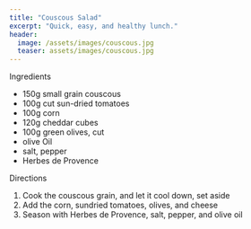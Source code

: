 ```yaml
---
title: "Couscous Salad"
excerpt: "Quick, easy, and healthy lunch."
header:
  image: /assets/images/couscous.jpg
  teaser: assets/images/couscous.jpg
---
```


Ingredients
 
* 150g small grain couscous
* 100g cut sun-dried tomatoes
* 100g corn
* 120g cheddar cubes
* 100g green olives, cut
* olive Oil
* salt, pepper
* Herbes de Provence

Directions

1. Cook the couscous grain, and let it cool down, set aside 
2. Add the corn, sundried tomatoes, olives, and cheese 
3. Season with Herbes de Provence, salt, pepper, and olive oil

